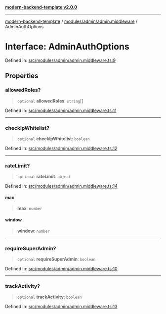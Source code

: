 [**modern-backend-template v2.0.0**](../../../../README.md)

***

[modern-backend-template](../../../../modules.md) / [modules/admin/admin.middleware](../README.md) / AdminAuthOptions

# Interface: AdminAuthOptions

Defined in: [src/modules/admin/admin.middleware.ts:9](https://github.com/maemreyo/saas-4cus-nodejs/blob/2a5b3f3aa11335dfa561e80e1feabb8e6084261e/src/modules/admin/admin.middleware.ts#L9)

## Properties

### allowedRoles?

> `optional` **allowedRoles**: `string`[]

Defined in: [src/modules/admin/admin.middleware.ts:11](https://github.com/maemreyo/saas-4cus-nodejs/blob/2a5b3f3aa11335dfa561e80e1feabb8e6084261e/src/modules/admin/admin.middleware.ts#L11)

***

### checkIpWhitelist?

> `optional` **checkIpWhitelist**: `boolean`

Defined in: [src/modules/admin/admin.middleware.ts:12](https://github.com/maemreyo/saas-4cus-nodejs/blob/2a5b3f3aa11335dfa561e80e1feabb8e6084261e/src/modules/admin/admin.middleware.ts#L12)

***

### rateLimit?

> `optional` **rateLimit**: `object`

Defined in: [src/modules/admin/admin.middleware.ts:14](https://github.com/maemreyo/saas-4cus-nodejs/blob/2a5b3f3aa11335dfa561e80e1feabb8e6084261e/src/modules/admin/admin.middleware.ts#L14)

#### max

> **max**: `number`

#### window

> **window**: `number`

***

### requireSuperAdmin?

> `optional` **requireSuperAdmin**: `boolean`

Defined in: [src/modules/admin/admin.middleware.ts:10](https://github.com/maemreyo/saas-4cus-nodejs/blob/2a5b3f3aa11335dfa561e80e1feabb8e6084261e/src/modules/admin/admin.middleware.ts#L10)

***

### trackActivity?

> `optional` **trackActivity**: `boolean`

Defined in: [src/modules/admin/admin.middleware.ts:13](https://github.com/maemreyo/saas-4cus-nodejs/blob/2a5b3f3aa11335dfa561e80e1feabb8e6084261e/src/modules/admin/admin.middleware.ts#L13)
